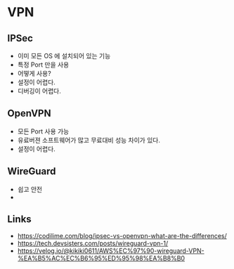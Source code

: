 # VPN

## IPSec
* 이미 모든 OS 에 설치되어 있는 기능
* 특정 Port 만을 사용
* 어떻게 사용?
* 설정이 어렵다.
* 디버깅이 어렵다.

## OpenVPN
* 모든 Port 사용 가능
* 유료버젼 소프트웨어가 많고 무료대비 성능 차이가 있다.
* 설정이 어렵다.

## WireGuard
* 쉽고 안전
* 

## Links
* https://codilime.com/blog/ipsec-vs-openvpn-what-are-the-differences/
* https://tech.devsisters.com/posts/wireguard-vpn-1/
* https://velog.io/@kikiki0611/AWS%EC%97%90-wireguard-VPN-%EA%B5%AC%EC%B6%95%ED%95%98%EA%B8%B0

